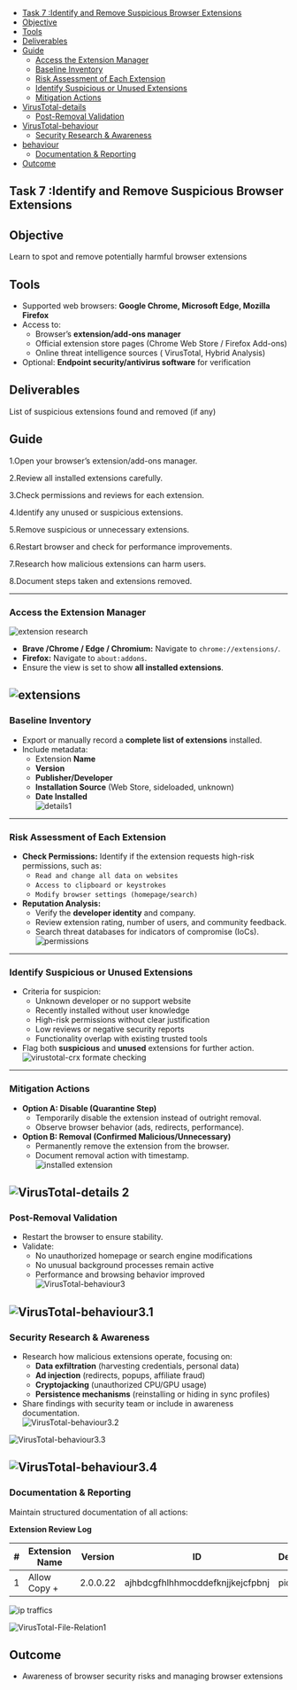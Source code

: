 - [Task 7 :Identify and Remove Suspicious Browser Extensions](#task-7-identify-and-remove-suspicious-browser-extensions)
- [Objective](#objective)
- [Tools](#tools)
- [Deliverables](#deliverables)
- [Guide](#guide)
    - [Access the Extension Manager](#access-the-extension-manager)
    - [Baseline Inventory](#baseline-inventory)
    - [Risk Assessment of Each Extension](#risk-assessment-of-each-extension)
    - [Identify Suspicious or Unused Extensions](#identify-suspicious-or-unused-extensions)
    - [Mitigation Actions](#mitigation-actions)
- [VirusTotal-details ](#virustotal-details-2)
    - [Post-Removal Validation](#post-removal-validation)
- [VirusTotal-behaviour](#virustotal-behaviour31)
    - [Security Research & Awareness](#security-research--awareness)
- [behaviour](#virustotal-behaviour34)
    - [Documentation & Reporting](#documentation--reporting)
- [Outcome](#outcome)



## Task 7 :Identify and Remove Suspicious Browser Extensions

## Objective

Learn to spot and remove potentially harmful browser extensions

## Tools

- Supported web browsers: **Google Chrome, Microsoft Edge, Mozilla Firefox**  
- Access to:  
  - Browser’s **extension/add-ons manager**  
  - Official extension store pages (Chrome Web Store / Firefox Add-ons)  
  - Online threat intelligence sources ( VirusTotal, Hybrid Analysis)  
- Optional: **Endpoint security/antivirus software** for verification  

## Deliverables

List of suspicious extensions found and removed (if any)

## Guide

1.Open your browser’s extension/add-ons manager.

2.Review all installed extensions carefully.

3.Check permissions and reviews for each extension.

4.Identify any unused or suspicious extensions.

5.Remove suspicious or unnecessary extensions.

6.Restart browser and check for performance improvements.

7.Research how malicious extensions can harm users.

8.Document steps taken and extensions removed.

---

### Access the Extension Manager

![extension research](https://raw.githubusercontent.com/hackThacker/internship-projects/main/Day-7/images/extension%20research.png)

- **Brave /Chrome / Edge / Chromium:** Navigate to `chrome://extensions/`.  
- **Firefox:** Navigate to `about:addons`.  
- Ensure the view is set to show **all installed extensions**.  

![extensions](https://raw.githubusercontent.com/hackThacker/internship-projects/main/Day-7/images/extensions%20.png)
---

### Baseline Inventory

- Export or manually record a **complete list of extensions** installed.  
- Include metadata:  
  - Extension **Name**  
  - **Version**  
  - **Publisher/Developer**  
  - **Installation Source** (Web Store, sideloaded, unknown)  
  - **Date Installed**  
![details1](https://raw.githubusercontent.com/hackThacker/internship-projects/main/Day-7/images/details1.png)

---

### Risk Assessment of Each Extension

- **Check Permissions:** Identify if the extension requests high-risk permissions, such as:  
  - `Read and change all data on websites`  
  - `Access to clipboard or keystrokes`  
  - `Modify browser settings (homepage/search)`  
- **Reputation Analysis:**  
  - Verify the **developer identity** and company.  
  - Review extension rating, number of users, and community feedback.  
  - Search threat databases for indicators of compromise (IoCs).  
![permissions](https://raw.githubusercontent.com/hackThacker/internship-projects/main/Day-7/images/permissions.png)

---

### Identify Suspicious or Unused Extensions

- Criteria for suspicion:  
  - Unknown developer or no support website  
  - Recently installed without user knowledge  
  - High-risk permissions without clear justification  
  - Low reviews or negative security reports  
  - Functionality overlap with existing trusted tools  
- Flag both **suspicious** and **unused** extensions for further action.  
![virustotal-crx formate checking](https://raw.githubusercontent.com/hackThacker/internship-projects/main/Day-7/images/virustotal-crx%20formate%20checking%20.png)

---

### Mitigation Actions

- **Option A: Disable (Quarantine Step)**
  - Temporarily disable the extension instead of outright removal.  
  - Observe browser behavior (ads, redirects, performance).  
- **Option B: Removal (Confirmed Malicious/Unnecessary)**  
  - Permanently remove the extension from the browser.  
  - Document removal action with timestamp.  
![installed extension](https://raw.githubusercontent.com/hackThacker/internship-projects/main/Day-7/images/installed%20extension%20.png)

![VirusTotal-details 2](https://raw.githubusercontent.com/hackThacker/internship-projects/main/Day-7/images/VirusTotal-details%202.png)
---

### Post-Removal Validation

- Restart the browser to ensure stability.  
- Validate:  
  - No unauthorized homepage or search engine modifications  
  - No unusual background processes remain active  
  - Performance and browsing behavior improved  
![VirusTotal-behaviour3](https://raw.githubusercontent.com/hackThacker/internship-projects/main/Day-7/images/VirusTotal-behaviour3.png)

![VirusTotal-behaviour3.1](https://raw.githubusercontent.com/hackThacker/internship-projects/main/Day-7/images/VirusTotal-behaviour3.1.png)
---

### Security Research & Awareness

- Research how malicious extensions operate, focusing on:  
  - **Data exfiltration** (harvesting credentials, personal data)  
  - **Ad injection** (redirects, popups, affiliate fraud)  
  - **Cryptojacking** (unauthorized CPU/GPU usage)  
  - **Persistence mechanisms** (reinstalling or hiding in sync profiles)  
- Share findings with security team or include in awareness documentation.  
![VirusTotal-behaviour3.2](https://raw.githubusercontent.com/hackThacker/internship-projects/main/Day-7/images/VirusTotal-behaviour3.2.png)

![VirusTotal-behaviour3.3](https://raw.githubusercontent.com/hackThacker/internship-projects/main/Day-7/images/VirusTotal-behaviour3.3.png)

![VirusTotal-behaviour3.4](https://raw.githubusercontent.com/hackThacker/internship-projects/main/Day-7/images/VirusTotal-behaviour3.4.png)
---

### Documentation & Reporting  

Maintain structured documentation of all actions:  

**Extension Review Log**  

| # | Extension Name | Version  | ID                               | Developer | Risk Level | Action Taken | Date       | size             |
| - | -------------- | -------- | -------------------------------- | --------- | ---------- | ------------ | ---------- | ----------------- |
| 1 | Allow Copy +   | 2.0.0.22 | ajhbdcgfhlhhmocddefknjjkejcfpbnj | pidevex   | medium       | Removed      | 2025-10-02 | 1.2 MB |

![ip traffics](https://raw.githubusercontent.com/hackThacker/internship-projects/main/Day-7/images/ip%20traffics%20.png)

![VirusTotal-File-Relation1](https://raw.githubusercontent.com/hackThacker/internship-projects/main/Day-7/images/VirusTotal-File-Relation1.png)

## Outcome

- Awareness of browser security risks and managing browser extensions
